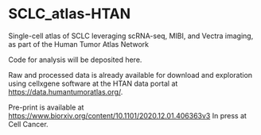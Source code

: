 # SCLC_atlas-HTAN
Single-cell atlas of SCLC leveraging scRNA-seq, MIBI, and Vectra imaging, as part of the Human Tumor Atlas Network

Code for analysis will be deposited here. 

Raw and processed data is already available for download and exploration using cellxgene software at the HTAN data portal at https://data.humantumoratlas.org/.

Pre-print is available at https://www.biorxiv.org/content/10.1101/2020.12.01.406363v3
In press at Cell Cancer. 

